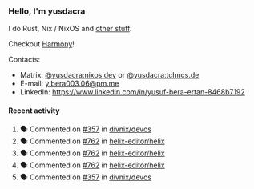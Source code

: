 ### Hello, I'm yusdacra

I do Rust, Nix / NixOS and [other stuff](https://yusdacra.gitlab.io/about).

Checkout [Harmony](https://github.com/harmony-development)!

Contacts:
- Matrix: [@yusdacra:nixos.dev](https://matrix.to/#/@yusdacra:nixos.dev) or [@yusdacra:tchncs.de](https://matrix.to/#/@yusdacra:tchncs.de)
- E-mail: y.bera003.06@pm.me
- LinkedIn: https://www.linkedin.com/in/yusuf-bera-ertan-8468b7192

#### Recent activity

<!--START_SECTION:activity-->
1. 🗣 Commented on [#357](https://github.com/divnix/devos/issues/357) in [divnix/devos](https://github.com/divnix/devos)
2. 🗣 Commented on [#762](https://github.com/helix-editor/helix/issues/762) in [helix-editor/helix](https://github.com/helix-editor/helix)
3. 🗣 Commented on [#762](https://github.com/helix-editor/helix/issues/762) in [helix-editor/helix](https://github.com/helix-editor/helix)
4. 🗣 Commented on [#762](https://github.com/helix-editor/helix/issues/762) in [helix-editor/helix](https://github.com/helix-editor/helix)
5. 🗣 Commented on [#357](https://github.com/divnix/devos/issues/357) in [divnix/devos](https://github.com/divnix/devos)
<!--END_SECTION:activity-->
